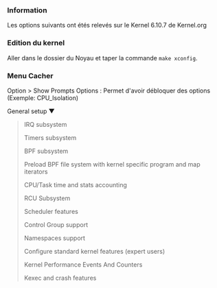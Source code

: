 ### Information
Les options suivants ont étés relevés sur le Kernel 6.10.7 de Kernel.org

### Edition du kernel
Aller dans le dossier du Noyau et taper la commande `make xconfig`.


### Menu Cacher
Option > Show Prompts Options : Permet d'avoir débloquer des options (Exemple: CPU_Isolation)



General setup ▼ 
 > IRQ subsystem
 > 
 > Timers subsystem
 > 
 > BPF subsystem
 > 
  > Preload BPF file system with kernel specific program and map iterators
 >
 > CPU/Task time and stats accounting
 >
 > RCU Subsystem
 >
 > Scheduler features
 >
 > Control Group support
 >
 > Namespaces support
 >
 >  Configure standard kernel features (expert users)
 >
 > Kernel Performance Events And Counters
 >
 > Kexec and crash features
